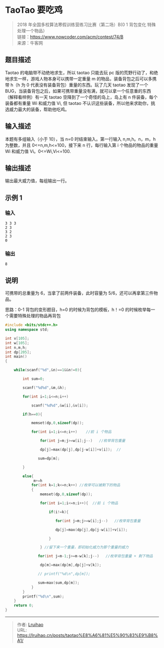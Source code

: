 # TaoTao 要吃鸡


> 2018 年全国多校算法寒假训练营练习比赛（第二场）B(0 1 背包变化 特殊处理一个物品）  
> 链接：<https://www.nowcoder.com/acm/contest/74/B>  
> 来源：牛客网

## 题目描述

Taotao 的电脑带不动绝地求生，所以 taotao 只能去玩 pc 版的荒野行动了，和绝地求生一样，游戏人物本身可以携带一定重量 m 的物品，装备背包之后可以多携带 h（h 为 0 代表没有装备背包）重量的东西。玩了几天 taotao 发现了一个 BUG，当装备背包之后，如果可携带重量没有满，就可以拿一个任意重的东西（解释看样例）有一天 taotao 空降到了一个奇怪的岛上，岛上有 n 件装备，每个装备都有重量 Wi 和威力值 Vi, 但 taotao 不认识这些装备，所以他来求助你，挑选威力最大的装备，帮助他吃鸡。

## 输入描述

本题有多组输入（小于 10），当 n=0 时结束输入。第一行输入 n,m,h。n，m，h 为整数，并且 0<=n,m,h<=100，接下来 n 行，每行输入第 i 个物品的物品的重量 Wi 和威力值 Vi。0<=Wi,Vi<=100.

## 输出描述

输出最大威力值，每组输出一行。

## 示例 1

### 输入

    3 3 3
    2 3
    3 2
    2 3
    0

### 输出

    8

## 说明

可携带的总重量为 6，当拿了前两件装备，此时容量为 5/6，还可以再拿第三件物品。

思路：0-1 背包的变形题目，h=0 的时候为背包的模板，h！=0 的时候枚举每一个需要特殊处理的物品再背包

<!-- markdownlint-disable MD046 -->

```cpp
#include <bits/stdc++.h>
using namespace std;

int v[105];
int w[105];
int n,m,h;
int dp[205];
int main()
{

    while(scanf("%d",&n)==1&&n!=0){

        int sum=0;

        scanf("%d%d",&m,&h);

        for(int i=1;i<=n;i++)

            scanf("%d%d",&w[i],&v[i]);

        if(h==0){

            memset(dp,0,sizeof(dp));

            for(int i=1;i<=n;i++)    //前 i 个物品

                for(int j=m;j>=w[i];j--)   //枚举背包重量

                dp[j]=max(dp[j],dp[j-w[i]]+v[i]);  //

               sum=dp[m];

        }

        else{
             m+=h
            for(int k=1;k<=n;k++) //枚举可以被剩下的物品
            {
                memset(dp,0,sizeof(dp));

                for(int i=1;i<=n;i++){  //前 i 个物品

                    if(i!=k){

                       for(int j=m;j>=w[i];j--)   //枚举背包重量

                       dp[j]=max(dp[j],dp[j-w[i]]+v[i]);

                    }

                } //留下来一个重量，即初始化威力为那个重量的威力

               for(int j=m-1;j>=m-w[k];j--)   //枚举背包重量 + 剩下物品

                dp[m]=max(dp[m],dp[j]+v[k]);

               // printf("%d\n",dp[m]);

               sum=max(sum,dp[m]);
            }
        }
        printf("%d\n",sum);
    }
    return 0;
}
```


---

> 作者: [Lruihao](https://github.com/Lruihao)  
> URL: https://lruihao.cn/posts/taotao%E8%A6%81%E5%90%83%E9%B8%A1/  

